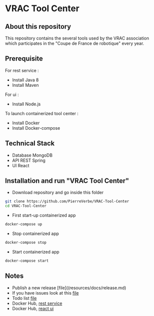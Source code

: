 # VRAC Tool Center

## About this repository
This repository contains the several tools used by the VRAC association which participates in the "Coupe de France de robotique" every year.

## Prerequisite
For rest service : <br>
* Install Java 8 <br>
* Install Maven <br>

For ui : <br>
* Install Node.js <br>

To launch containerized tool center : <br>
* Install Docker <br>
* Install Docker-compose <br>

## Technical Stack
* Database MongoDB
* API REST Spring
* UI React

## Installation and run "VRAC Tool Center"
* Download repository and go inside this folder
```bash
git clone https://github.com/PierreVerbe/VRAC-Tool-Center
cd VRAC-Tool-Center
```

* First start-up containerized app
```bash
docker-compose up
```

* Stop containerized app
```bash
docker-compose stop
```

* Start containerized app
```bash
docker-compose start
```

## Notes
* Publish a new release [file]((resources/docs/release.md) <br>
* If you have issues look at this [file](resources/docs/issue.md) <br>
* Todo list [file](resources/docs/todo.md) <br>
* Docker Hub, [rest service](https://hub.docker.com/r/pierreverbe/vrac-tool-center-rest-service) <br>
* Docker Hub, [react ui](https://hub.docker.com/repository/docker/pierreverbe/vrac-tool-center-ui) <br>
